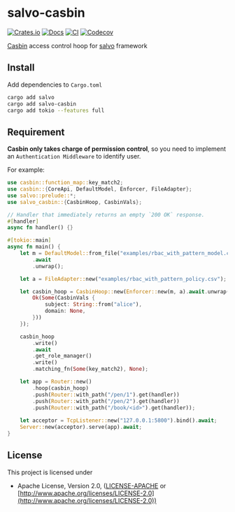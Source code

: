 # salvo-casbin

[![Crates.io](https://img.shields.io/crates/d/salvo-casbin)](https://crates.io/crates/salvo-casbin)
[![Docs](https://docs.rs/salvo-casbin/badge.svg)](https://docs.rs/salvo-casbin)
[![CI](https://github.com/andeya/salvo-casbin/actions/workflows/ci.yml/badge.svg)](https://github.com/andeya/salvo-casbin/actions/workflows/ci.yml)
[![Codecov](https://codecov.io/gh/andeya/salvo-casbin/branch/master/graph/badge.svg)](https://codecov.io/gh/andeya/salvo-casbin)

[Casbin](https://github.com/casbin/casbin-rs) access control hoop for [salvo](https://github.com/salvo-rs/salvo) framework

## Install

Add dependencies to `Cargo.toml`

```bash
cargo add salvo
cargo add salvo-casbin
cargo add tokio --features full
```

## Requirement

**Casbin only takes charge of permission control**, so you need to implement an `Authentication Middleware` to identify user.

For example:
```rust
use casbin::function_map::key_match2;
use casbin::{CoreApi, DefaultModel, Enforcer, FileAdapter};
use salvo::prelude::*;
use salvo_casbin::{CasbinHoop, CasbinVals};

// Handler that immediately returns an empty `200 OK` response.
#[handler]
async fn handler() {}

#[tokio::main]
async fn main() {
    let m = DefaultModel::from_file("examples/rbac_with_pattern_model.conf")
        .await
        .unwrap();

    let a = FileAdapter::new("examples/rbac_with_pattern_policy.csv");

    let casbin_hoop = CasbinHoop::new(Enforcer::new(m, a).await.unwrap(), false, |_req, _depot| {
        Ok(Some(CasbinVals {
            subject: String::from("alice"),
            domain: None,
        }))
    });

    casbin_hoop
        .write()
        .await
        .get_role_manager()
        .write()
        .matching_fn(Some(key_match2), None);

    let app = Router::new()
        .hoop(casbin_hoop)
        .push(Router::with_path("/pen/1").get(handler))
        .push(Router::with_path("/pen/2").get(handler))
        .push(Router::with_path("/book/<id>").get(handler));
    
    let acceptor = TcpListener::new("127.0.0.1:5800").bind().await;
    Server::new(acceptor).serve(app).await;
}
```

## License

This project is licensed under

* Apache License, Version 2.0, ([LICENSE-APACHE](LICENSE-APACHE) or [http://www.apache.org/licenses/LICENSE-2.0](http://www.apache.org/licenses/LICENSE-2.0))
